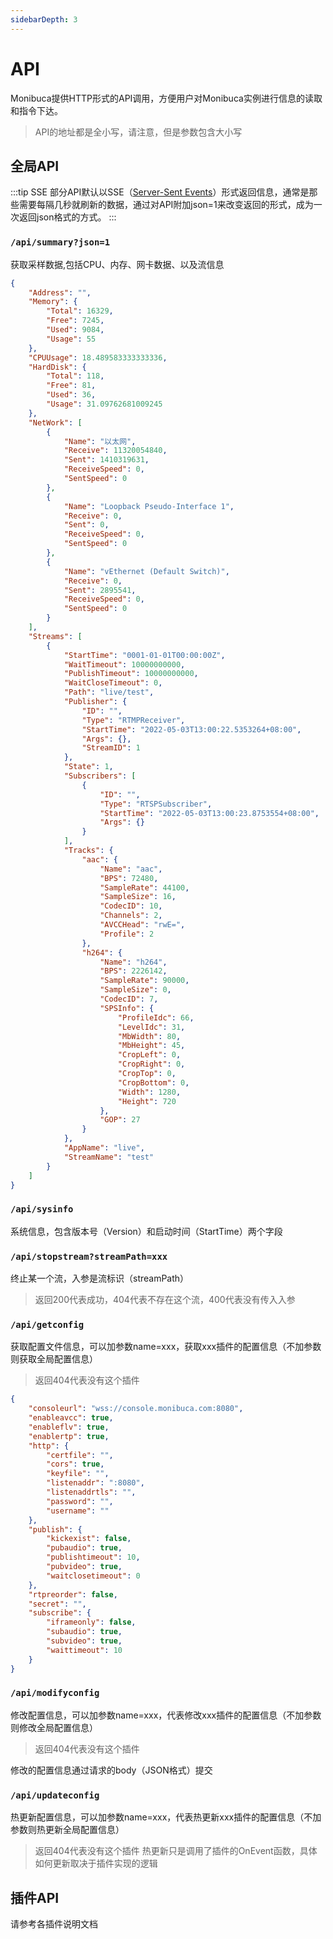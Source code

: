 ```yaml
---
sidebarDepth: 3
---
```

# API

Monibuca提供HTTP形式的API调用，方便用户对Monibuca实例进行信息的读取和指令下达。
> API的地址都是全小写，请注意，但是参数包含大小写

## 全局API

:::tip SSE
部分API默认以SSE（[Server-Sent Events](https://developer.mozilla.org/zh-CN/docs/Web/API/Server-sent_events/Using_server-sent_events)）形式返回信息，通常是那些需要每隔几秒就刷新的数据，通过对API附加json=1来改变返回的形式，成为一次返回json格式的方式。
:::

###  `/api/summary?json=1` 
获取采样数据,包括CPU、内存、网卡数据、以及流信息

```json
{
    "Address": "",
    "Memory": {
        "Total": 16329,
        "Free": 7245,
        "Used": 9084,
        "Usage": 55
    },
    "CPUUsage": 18.489583333333336,
    "HardDisk": {
        "Total": 118,
        "Free": 81,
        "Used": 36,
        "Usage": 31.09762681009245
    },
    "NetWork": [
        {
            "Name": "以太网",
            "Receive": 11320054840,
            "Sent": 1410319631,
            "ReceiveSpeed": 0,
            "SentSpeed": 0
        },
        {
            "Name": "Loopback Pseudo-Interface 1",
            "Receive": 0,
            "Sent": 0,
            "ReceiveSpeed": 0,
            "SentSpeed": 0
        },
        {
            "Name": "vEthernet (Default Switch)",
            "Receive": 0,
            "Sent": 2895541,
            "ReceiveSpeed": 0,
            "SentSpeed": 0
        }
    ],
    "Streams": [
        {
            "StartTime": "0001-01-01T00:00:00Z",
            "WaitTimeout": 10000000000,
            "PublishTimeout": 10000000000,
            "WaitCloseTimeout": 0,
            "Path": "live/test",
            "Publisher": {
                "ID": "",
                "Type": "RTMPReceiver",
                "StartTime": "2022-05-03T13:00:22.5353264+08:00",
                "Args": {},
                "StreamID": 1
            },
            "State": 1,
            "Subscribers": [
                {
                    "ID": "",
                    "Type": "RTSPSubscriber",
                    "StartTime": "2022-05-03T13:00:23.8753554+08:00",
                    "Args": {}
                }
            ],
            "Tracks": {
                "aac": {
                    "Name": "aac",
                    "BPS": 72480,
                    "SampleRate": 44100,
                    "SampleSize": 16,
                    "CodecID": 10,
                    "Channels": 2,
                    "AVCCHead": "rwE=",
                    "Profile": 2
                },
                "h264": {
                    "Name": "h264",
                    "BPS": 2226142,
                    "SampleRate": 90000,
                    "SampleSize": 0,
                    "CodecID": 7,
                    "SPSInfo": {
                        "ProfileIdc": 66,
                        "LevelIdc": 31,
                        "MbWidth": 80,
                        "MbHeight": 45,
                        "CropLeft": 0,
                        "CropRight": 0,
                        "CropTop": 0,
                        "CropBottom": 0,
                        "Width": 1280,
                        "Height": 720
                    },
                    "GOP": 27
                }
            },
            "AppName": "live",
            "StreamName": "test"
        }
    ]
}
```

###  `/api/sysinfo` 
系统信息，包含版本号（Version）和启动时间（StartTime）两个字段

###  `/api/stopstream?streamPath=xxx`
终止某一个流，入参是流标识（streamPath）
> 返回200代表成功，404代表不存在这个流，400代表没有传入入参

###  `/api/getconfig` 
获取配置文件信息，可以加参数name=xxx，获取xxx插件的配置信息（不加参数则获取全局配置信息）
> 返回404代表没有这个插件
```json
{
    "consoleurl": "wss://console.monibuca.com:8080",
    "enableavcc": true,
    "enableflv": true,
    "enablertp": true,
    "http": {
        "certfile": "",
        "cors": true,
        "keyfile": "",
        "listenaddr": ":8080",
        "listenaddrtls": "",
        "password": "",
        "username": ""
    },
    "publish": {
        "kickexist": false,
        "pubaudio": true,
        "publishtimeout": 10,
        "pubvideo": true,
        "waitclosetimeout": 0
    },
    "rtpreorder": false,
    "secret": "",
    "subscribe": {
        "iframeonly": false,
        "subaudio": true,
        "subvideo": true,
        "waittimeout": 10
    }
}
```
###  `/api/modifyconfig`
修改配置信息，可以加参数name=xxx，代表修改xxx插件的配置信息（不加参数则修改全局配置信息）
> 返回404代表没有这个插件

修改的配置信息通过请求的body（JSON格式）提交

###  `/api/updateconfig`
热更新配置信息，可以加参数name=xxx，代表热更新xxx插件的配置信息（不加参数则热更新全局配置信息）
> 返回404代表没有这个插件
> 热更新只是调用了插件的OnEvent函数，具体如何更新取决于插件实现的逻辑

## 插件API

请参考各插件说明文档